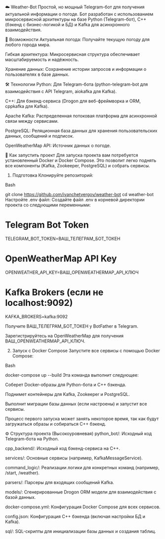☁️ Weather-Bot
Простой, но мощный Telegram-бот для получения актуальной информации о погоде. Бот разработан с использованием микросервисной архитектуры на базе Python (Telegram-бот), C++ (бэкенд с бизнес-логикой и БД) и Kafka для асинхронного взаимодействия.

🌟 Возможности
Актуальная погода: Получайте текущую погоду для любого города мира.

Гибкая архитектура: Микросервисная структура обеспечивает масштабируемость и надёжность.

Хранение данных: Сохранение истории запросов и информации о пользователях в базе данных.

🛠️ Технологии
Python: Для Telegram-бота (python-telegram-bot для взаимодействия с API Telegram, aiokafka для Kafka).

C++: Для бэкенд-сервиса (Drogon для веб-фреймворка и ORM, cppkafka для Kafka).

Apache Kafka: Распределенная потоковая платформа для асинхронной связи между сервисами.

PostgreSQL: Реляционная база данных для хранения пользовательских данных, сообщений и подписок.

OpenWeatherMap API: Источник данных о погоде.

🚀 Как запустить проект
Для запуска проекта вам потребуется установленный Docker и Docker Compose. Это позволит легко поднять все компоненты (Kafka, Zookeeper, PostgreSQL) и собрать сервисы.

1. Подготовка
Клонируйте репозиторий:

Bash

git clone <https://github.com/ivanchetvergov/weather-bot>
cd weather-bot
Настройте .env файл:
Создайте файл .env в корневой директории проекта со следующими переменными:

# Telegram Bot Token
TELEGRAM_BOT_TOKEN=ВАШ_ТЕЛЕГРАМ_БОТ_ТОКЕН

# OpenWeatherMap API Key
OPENWEATHER_API_KEY=ВАШ_OPENWEATHERMAP_API_КЛЮЧ

# Kafka Brokers (если не localhost:9092)
KAFKA_BROKERS=kafka:9092

Получите ВАШ_ТЕЛЕГРАМ_БОТ_ТОКЕН у BotFather в Telegram.

Зарегистрируйтесь на OpenWeatherMap для получения ВАШ_OPENWEATHERMAP_API_КЛЮЧ.

2. Запуск с Docker Compose
Запустите все сервисы с помощью Docker Compose:

Bash

docker-compose up --build
Эта команда выполнит следующее:

Соберет Docker-образы для Python-бота и C++ бэкенда.

Поднимет контейнеры для Kafka, Zookeeper и PostgreSQL.

Выполнит миграции базы данных (если настроены) и запустит все сервисы.

Процесс первого запуска может занять некоторое время, так как будут загружаться образы и собираться C++ бэкенд.

⚙️ Структура проекта (Высокоуровневая)
python_bot/: Исходный код Telegram-бота на Python.

cpp_backend/: Исходный код бэкенд-сервиса на C++.

services/: Основные сервисы (например, KafkaMessageService).

command_logic/: Реализации логики для конкретных команд (например, /start, /weather).

parsers/: Парсеры для входящих сообщений Kafka.

models/: Сгенерированные Drogon ORM модели для взаимодействия с базой данных.

docker-compose.yml: Конфигурация Docker Compose для всех сервисов.

config.json: Конфигурация C++ бэкенда (включая настройки БД и Kafka).

sql/: SQL-скрипты для инициализации базы данных и создания таблиц.

